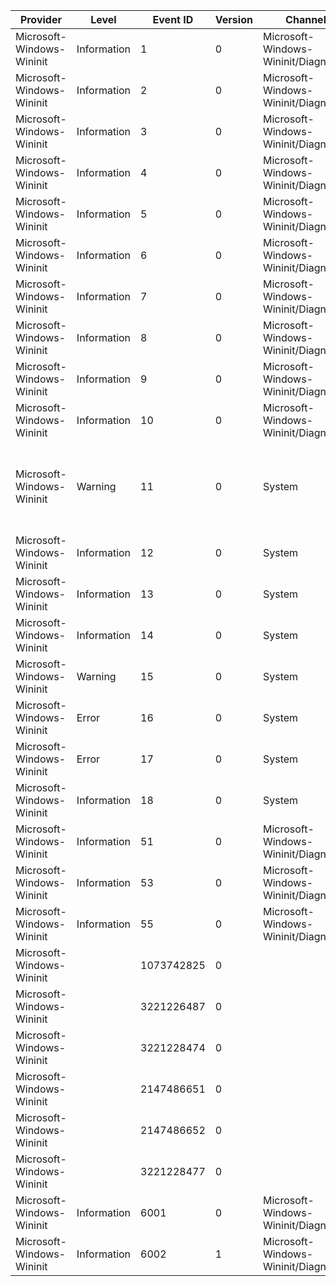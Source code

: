 Provider                   |  Level        |  Event ID    |  Version  |  Channel                               |  Task                       |  Opcode  |  Keyword                              |  Message
---------------------------|---------------|--------------|-----------|----------------------------------------|-----------------------------|----------|---------------------------------------|------------------------------------------------------------------------------------------------------------------------------------------------------------------------------------------------------------------------------------------------------------------
Microsoft-Windows-Wininit  |  Information  |  1           |  0        |  Microsoft-Windows-Wininit/Diagnostic  |  WaitForWinstationShutdown  |  Start   |  PerfInstrumentation                  |
Microsoft-Windows-Wininit  |  Information  |  2           |  0        |  Microsoft-Windows-Wininit/Diagnostic  |  WaitForWinstationShutdown  |  Stop    |  PerfInstrumentation                  |
Microsoft-Windows-Wininit  |  Information  |  3           |  0        |  Microsoft-Windows-Wininit/Diagnostic  |  PreShutdownNotification    |  Start   |  PerfInstrumentation                  |
Microsoft-Windows-Wininit  |  Information  |  4           |  0        |  Microsoft-Windows-Wininit/Diagnostic  |  PreShutdownNotification    |  Stop    |  PerfInstrumentation                  |
Microsoft-Windows-Wininit  |  Information  |  5           |  0        |  Microsoft-Windows-Wininit/Diagnostic  |  WaitForSystemProcesses     |  Start   |  PerfInstrumentation                  |
Microsoft-Windows-Wininit  |  Information  |  6           |  0        |  Microsoft-Windows-Wininit/Diagnostic  |  WaitForSystemProcesses     |  Stop    |  PerfInstrumentation                  |
Microsoft-Windows-Wininit  |  Information  |  7           |  0        |  Microsoft-Windows-Wininit/Diagnostic  |  ShutdownSystemRestore      |  Start   |  PerfInstrumentation                  |
Microsoft-Windows-Wininit  |  Information  |  8           |  0        |  Microsoft-Windows-Wininit/Diagnostic  |  ShutdownSystemRestore      |  Stop    |  PerfInstrumentation                  |
Microsoft-Windows-Wininit  |  Information  |  9           |  0        |  Microsoft-Windows-Wininit/Diagnostic  |  ShutdownWindows            |  Start   |  PerfInstrumentation                  |
Microsoft-Windows-Wininit  |  Information  |  10          |  0        |  Microsoft-Windows-Wininit/Diagnostic  |  ShutdownWindows            |  Stop    |  PerfInstrumentation                  |
Microsoft-Windows-Wininit  |  Warning      |  11          |  0        |  System                                |                             |          |                                       |  Custom dynamic link libraries are being loaded for every application. The system administrator should review the list of libraries to ensure they are related to trusted applications. Please visit http://support.microsoft.com/kb/197571 for more information.
Microsoft-Windows-Wininit  |  Information  |  12          |  0        |  System                                |                             |          |                                       |  LSASS.exe was started as a protected process with level: {Level}.
Microsoft-Windows-Wininit  |  Information  |  13          |  0        |  System                                |                             |          |                                       |  Credential Guard was started and will protect LSA credentials.
Microsoft-Windows-Wininit  |  Information  |  14          |  0        |  System                                |                             |          |                                       |  Credential Guard configuration: {Config}; {IsTestConfig}
Microsoft-Windows-Wininit  |  Warning      |  15          |  0        |  System                                |                             |          |                                       |  Credential Guard is configured but the secure kernel is not running; continuing without Credential Guard.
Microsoft-Windows-Wininit  |  Error        |  16          |  0        |  System                                |                             |          |                                       |  LsaIso.exe; the host process for Credential Guard and Key Guard; failed to launch: {Level}
Microsoft-Windows-Wininit  |  Error        |  17          |  0        |  System                                |                             |          |                                       |  Error reading Credential Guard (LsaIso.exe) UEFI configuration: {Level}
Microsoft-Windows-Wininit  |  Information  |  18          |  0        |  System                                |                             |          |                                       |  Key Guard was started and will protect VSM-isolated keys.
Microsoft-Windows-Wininit  |  Information  |  51          |  0        |  Microsoft-Windows-Wininit/Diagnostic  |  NtShutdownSystem           |          |  PerfInstrumentation                  |
Microsoft-Windows-Wininit  |  Information  |  53          |  0        |  Microsoft-Windows-Wininit/Diagnostic  |  SentLogoffRequest          |          |  PerfInstrumentation                  |
Microsoft-Windows-Wininit  |  Information  |  55          |  0        |  Microsoft-Windows-Wininit/Diagnostic  |  ReceivedShutdownRequest    |          |  PerfInstrumentation                  |
Microsoft-Windows-Wininit  |               |  1073742825  |  0        |                                        |                             |          |                                       |
Microsoft-Windows-Wininit  |               |  3221226487  |  0        |                                        |                             |          |                                       |
Microsoft-Windows-Wininit  |               |  3221228474  |  0        |                                        |                             |          |                                       |
Microsoft-Windows-Wininit  |               |  2147486651  |  0        |                                        |                             |          |                                       |
Microsoft-Windows-Wininit  |               |  2147486652  |  0        |                                        |                             |          |                                       |
Microsoft-Windows-Wininit  |               |  3221228477  |  0        |                                        |                             |          |                                       |
Microsoft-Windows-Wininit  |  Information  |  6001        |  0        |  Microsoft-Windows-Wininit/Diagnostic  |  ShutdownDiagnostics        |  Start   |  PerfInstrumentation PerfDiagnostics  |
Microsoft-Windows-Wininit  |  Information  |  6002        |  1        |  Microsoft-Windows-Wininit/Diagnostic  |  PerfTrackFullShutdown      |          |  PerfInstrumentation                  |
